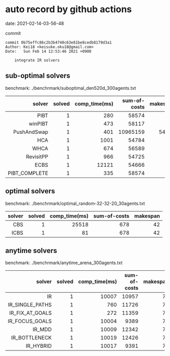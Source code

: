 auto record by github actions
===
date: 2021-02-14-03-56-48

commit
```
commit 0b75effc86c2b3b4740c63e81be8cedb8179d3a1
Author: Kei18 <keisuke.oku18@gmail.com>
Date:   Sun Feb 14 12:53:46 2021 +0900

    integrate IR solvers

```

## sub-optimal solvers
benchmark: ./benchrmark/suboptimal_den520d_300agents.txt

|solver | solved | comp_time(ms) | sum-of-costs | makespan |
| ---: | ---: | ---: | ---: | ---: |
| PIBT | 1 | 280 | 58574 | 386 |
| winPIBT | 1 | 473 | 58117 | 388 |
| PushAndSwap | 1 | 401 | 10965159 | 54639 |
| HCA | 1 | 1001 | 54784 | 386 |
| WHCA | 1 | 674 | 56589 | 386 |
| RevisitPP | 1 | 966 | 54725 | 392 |
| ECBS | 1 | 12121 | 54666 | 389 |
| PIBT_COMPLETE | 1 | 335 | 58574 | 386 |

## optimal solvers
benchmark: ./benchrmark/optimal_random-32-32-20_30agents.txt

|solver | solved | comp_time(ms) | sum-of-costs | makespan |
| ---: | ---: | ---: | ---: | ---: |
| CBS | 1 | 25518 | 678 | 42 |
| ICBS | 1 | 81 | 678 | 42 |

## anytime solvers
benchmark: ./benchrmark/anytime_arena_300agents.txt

|solver | solved | comp_time(ms) | sum-of-costs | makespan |
| ---: | ---: | ---: | ---: | ---: |
| IR | 1 | 10007 | 10957 | 79 |
| IR_SINGLE_PATHS | 1 | 760 | 11726 | 79 |
| IR_FIX_AT_GOALS | 1 | 272 | 11359 | 79 |
| IR_FOCUS_GOALS | 1 | 10004 | 9389 | 79 |
| IR_MDD | 1 | 10009 | 12342 | 79 |
| IR_BOTTLENECK | 1 | 10019 | 12426 | 79 |
| IR_HYBRID | 1 | 10017 | 9391 | 79 |
